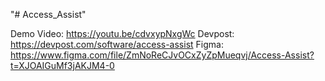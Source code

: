 "# Access_Assist" 


Demo Video: https://youtu.be/cdvxypNxgWc
Devpost: https://devpost.com/software/access-assist 
Figma: https://www.figma.com/file/ZmNoReCJvOCxZyZpMueqvj/Access-Assist?t=XJOAIGuMf3jAKJM4-0
